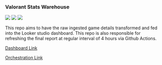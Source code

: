 ### Valorant Stats Warehouse
<img src = 'https://img.shields.io/badge/dbt-FF694B?style=for-the-badge&logo=dbt&logoColor=white'> <img src = 'https://img.shields.io/badge/GitHub_Actions-2088FF?style=for-the-badge&logo=github-actions&logoColor=white'> <img src = 'https://img.shields.io/badge/Valorant-fa4454?style=for-the-badge&logo=valorant&logoColor=white'>

This repo aims to have the raw ingested game details transformed and fed into the Looker studio dashboard. This repo is also responsible for refreshing the final report at regular interval of 4 hours via Github Actions.

<a href='valorant.deepsonshrestha.com.np'>Dashboard Link</a>

<a href = 'https://github.com/deepsonshrestha/Valorant_Prefect_Github_Action'>Orchestration Link</a>
